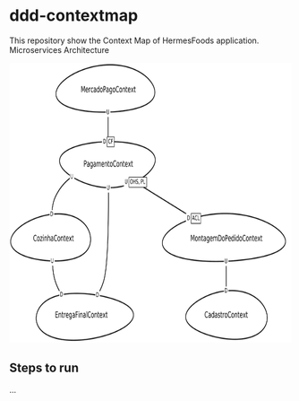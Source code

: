 # ddd-contextmap

This repository show the Context Map of HermesFoods application.
Microservices Architecture

<img src="./img/context_map_hermes_foods.png" width="700px" height="500px">


## Steps to run
...

